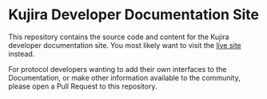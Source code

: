 # Kujira Developer Documentation Site
This repository contains the source code and content for the Kujira developer documentation site. You most likely want to visit the [live site](https://build.kujira.app) instead.

For protocol developers wanting to add their own interfaces to the Documentation, or make other information available to the community, please open a Pull Request to this repository.